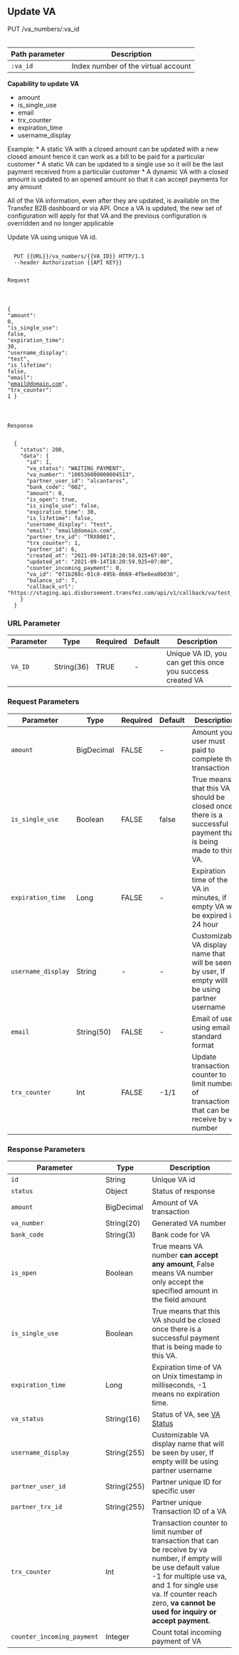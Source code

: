 ## Update VA

<div class="card">
  <a class="badge put">PUT</a> /va_numbers/:va_id
</div>
<br>

|Path parameter|Description|
|----|----|
|`:va_id`|Index number of the virtual account|

<strong>Capability to update VA</strong> 
<ul>
<li>amount</li>
<li>is_single_use</li>
<li>email</li>
<li>trx_counter</li>
<li>expiration_time</li>
<li>username_display</li>
</ul>
<p>Example:
* A static VA with a closed amount can be updated with a new closed amount hence it can work as a bill to be paid for a particular customer
* A static VA can be updated to a single use so it will be the last payment received from a particular customer
* A dynamic VA with a closed amount is updated to an opened amount so that it can accept payments for any amount</p>
<p>All of the VA information, even after they are updated, is available on the Transfez B2B dashboard or via API. Once a VA is updated, the new set of configuration will apply for that VA and the previous configuration is overridden and no longer applicable </p>
<p>Update VA using unique VA id.</p>

<div class="highlight"><pre class="highlight"><code>
  <span class="nf">PUT</span> <span class="nn">{{URL}}/va_numbers/{{VA_ID}}</span> <span class="kr">HTTP</span><span class="o">/</span><span class="m">1.1</span>
  <span class="s2">--header</span> <span class="nf">Authorization</span> <span class="s2">{{API KEY}}</span> 
  <p class="n">Request</p>

  <span class="p">{</span>
    <span class="nt">&#34;amount&#34;</span><span class="p">:</span> <span class="mi">0</span><span class="p">,</span>
    <span class="nt">&#34;is_single_use&#34;</span><span class="p">:</span> <span class="kc">false</span><span class="p">,</span>
    <span class="nt">&#34;expiration_time&#34;</span><span class="p">:</span> <span class="mi">30</span><span class="p">,</span>
    <span class="nt">&#34;username_display&#34;</span><span class="p">:</span> <span class="s2">&#34;test&#34;</span><span class="p">,</span>
    <span class="nt">&#34;is_lifetime&#34;</span><span class="p">:</span> <span class="kc">false</span><span class="p">,</span>
    <span class="nt">&#34;email&#34;</span><span class="p">:</span> <span class="s2">&#34;email@domain.com&#34;</span><span class="p">,</span>
    <span class="nt">&#34;trx_counter&#34;</span><span class="p">:</span> <span class="mi">1</span>
  <span class="p">}</span>

  <p class="n">Response</p>
  <span class="p">{</span>
    <span class="nt">&#34;status&#34;</span><span class="p">:</span> <span class="mi">200</span><span class="p">,</span>
    <span class="nt">&#34;data&#34;</span><span class="p">:</span> <span class="p">{</span>
      <span class="nt">&#34;id&#34;</span><span class="p">:</span> <span class="mi">1</span><span class="p">,</span>
      <span class="nt">&#34;va_status&#34;</span><span class="p">:</span> <span class="s2">&#34;WAITING_PAYMENT&#34;</span><span class="p">,</span>
      <span class="nt">&#34;va_number&#34;</span><span class="p">:</span> <span class="s2">&#34;100536000000004513&#34;</span><span class="p">,</span>
      <span class="nt">&#34;partner_user_id&#34;</span><span class="p">:</span> <span class="s2">&#34;alcantaros&#34;</span><span class="p">,</span>
      <span class="nt">&#34;bank_code&#34;</span><span class="p">:</span> <span class="s2">&#34;002&#34;</span><span class="p">,</span>
      <span class="nt">&#34;amount&#34;</span><span class="p">:</span> <span class="mi">0</span><span class="p">,</span>
      <span class="nt">&#34;is_open&#34;</span><span class="p">:</span> <span class="kc">true</span><span class="p">,</span>
      <span class="nt">&#34;is_single_use&#34;</span><span class="p">:</span> <span class="kc">false</span><span class="p">,</span>
      <span class="nt">&#34;expiration_time&#34;</span><span class="p">:</span> <span class="mi">30</span><span class="p">,</span>
      <span class="nt">&#34;is_lifetime&#34;</span><span class="p">:</span> <span class="kc">false</span><span class="p">,</span>
      <span class="nt">&#34;username_display&#34;</span><span class="p">:</span> <span class="s2">&#34;test&#34;</span><span class="p">,</span>
      <span class="nt">&#34;email&#34;</span><span class="p">:</span> <span class="s2">&#34;email@domain.com&#34;</span><span class="p">,</span>
      <span class="nt">&#34;partner_trx_id&#34;</span><span class="p">:</span> <span class="s2">&#34;TRX0001&#34;</span><span class="p">,</span>
      <span class="nt">&#34;trx_counter&#34;</span><span class="p">:</span> <span class="mi">1</span><span class="p">,</span>
      <span class="nt">&#34;partner_id&#34;</span><span class="p">:</span> <span class="mi">6</span><span class="p">,</span>
      <span class="nt">&#34;created_at&#34;</span><span class="p">:</span> <span class="s2">&#34;2021-09-14T18:20:59.925+07:00&#34;</span><span class="p">,</span>
      <span class="nt">&#34;updated_at&#34;</span><span class="p">:</span> <span class="s2">&#34;2021-09-14T18:20:59.925+07:00&#34;</span><span class="p">,</span>
      <span class="nt">&#34;counter_incoming_payment&#34;</span><span class="p">:</span> <span class="kc">0</span><span class="p">,</span>
      <span class="nt">&#34;va_id&#34;</span><span class="p">:</span> <span class="s2">&#34;071b288c-01c8-495b-8669-4fbe6ea0b036&#34;</span><span class="p">,</span>
      <span class="nt">&#34;balance_id&#34;</span><span class="p">:</span> <span class="mi">7</span><span class="p">,</span>
      <span class="nt">&#34;callback_url&#34;</span><span class="p">:</span> <span class="kc">&#34;https://staging.api.disbursement.transfez.com/api/v1/callback/va/test_callback&#34;</span>
    <span class="p">}</span>
  <span class="p">}</span>
</span></code></pre></div>
<h3 id="url-parameter-update-va" type="normal">URL Parameter</h3>
<table><thead>
<tr>
<th>Parameter</th>
<th>Type</th>
<th>Required</th>
<th>Default</th>
<th>Description</th>
</tr>
</thead><tbody>
<tr>
<td><api><code>VA_ID</code></api></td>
<td>String(36)</td>
<td>TRUE</td>
<td>-</td>
<td>Unique VA ID, you can get this once you success created VA</td>
</tr>
</tbody></table>

<h3 id="request-parameters-update-va" type="normal">Request Parameters</h3>
<table><thead>
<tr>
<th>Parameter</th>
<th>Type</th>
<th>Required</th>
<th>Default</th>
<th>Description</th>
</tr>
</thead><tbody>
<tr>
<td><api><code>amount</code></api></td>
<td>BigDecimal</td>
<td>FALSE</td>
<td>-</td>
<td>Amount your user must paid to complete the transaction</td>
</tr>
<tr>
<td><api><code>is_single_use</code></api></td>
<td>Boolean</td>
<td>FALSE</td>
<td>false</td>
<td>True means that this VA should be closed once there is a successful payment that is being made to this VA.</td>
</tr>
<tr>
<td><api><code>expiration_time</code></api></td>
<td>Long</td>
<td>FALSE</td>
<td>-</td>
<td>Expiration time of the VA in minutes, if empty VA will be expired in 24 hour</td>
</tr>
<tr>
<td><api><code>username_display</code></api></td>
<td>String</td>
<td>-</td>
<td>-</td>
<td>Customizable VA display name that will be seen by user, If empty willl be using partner username</td>
</tr>
<tr>
<td><api><code>email</code></api></td>
<td>String(50)</td>
<td>FALSE</td>
<td>-</td>
<td>Email of user, using email standard format</td>
</tr>
<tr>
<td><api><code>trx_counter</code></api></td>
<td>Int</td>
<td>FALSE</td>
<td>-1/1</td>
<td>Update transaction counter to limit number of transaction that can be receive by va number</td>
</tr>
</tbody></table>
<h3 id="response-parameters-update-va" type="normal">Response Parameters</h3>
<table><thead>
<tr>
<th>Parameter</th>
<th>Type</th>
<th>Description</th>
</tr>
</thead><tbody>
<tr>
<td><api><code>id</code></api></td>
<td>String</td>
<td>Unique VA id</td>
</tr>
<tr>
<td><api><code>status</code></api></td>
<td>Object</td>
<td>Status of response</code></td>
</tr>
<tr>
<td><api><code>amount</code></api></td>
<td>BigDecimal</td>
<td>Amount of VA transaction</td>
</tr>
<tr>
<td><api><code>va_number</code></api></td>
<td>String(20)</td>
<td>Generated VA number</td>
</tr>
<tr>
<td><api><code>bank_code</code></api></td>
<td>String(3)</td>
<td>Bank code for VA</td>
</tr>
<tr>
<td><api><code>is_open</code></api></td>
<td>Boolean</td>
<td>True means VA number <b>can accept any amount</b>, False means VA number only accept the specified amount in the field amount</td>
</tr>
<tr>
<td><api><code>is_single_use</code></api></td>
<td>Boolean</td>
<td>True means that this VA should be closed once there is a successful payment that is being made to this VA.</td>
</tr>
<tr>
<td><api><code>expiration_time</code></api></td>
<td>Long</td>
<td>Expiration time of VA on Unix timestamp in milliseconds, -1 means no expiration time.</td>
</tr>
<tr>
<td><api><code>va_status</code></api></td>
<td>String(16)</td>
<td>Status of VA, see <a href="#available-status-for-va-aggregator-va-aggregator-status">VA Status</a></td>
</tr>
<tr>
<td><api><code>username_display</code></api></td>
<td>String(255)</td>
<td>Customizable VA display name that will be seen by user, If empty willl be using partner username</td>
</tr>
<tr>
<td><api><code>partner_user_id</code></api></td>
<td>String(255)</td>
<td>Partner unique ID for specific user</td>
</tr>
<td><api><code>partner_trx_id</code></api></td>
<td>String(255)</td>
<td>Partner unique Transaction ID of a VA</td>
</tr>
<tr>
<td><api><code>trx_counter</code></api></td>
<td>Int</td>
<td>Transaction counter to limit number of transaction that can be receive by va number, if empty will be use default value -1 for multiple use va, and 1 for single use va. If counter reach zero, <b>va cannot be used for inquiry or accept payment.</b></td>
</tr>
<tr>
<td><api><code>counter_incoming_payment</code></api></td>
<td>Integer</td>
<td>Count total incoming payment of VA</td>
</tr>
</tbody></table>
